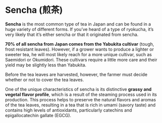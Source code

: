 # Sencha (煎茶) 

**Sencha** is the most common type of tea in Japan and can be found in a huge variety of different forms. If you’ve heard of a type of ryokucha, it’s very likely that it’s either sencha or that it originated from sencha.

**70% of all sencha from Japan comes from the Yabukita cultivar** (tough, frost resistant leaves). However, if a grower wants to produce a lighter or sweeter tea, he will most likely reach for a more unique cultivar, such as Saemidori or Okumidori. These cultivars require a little more care and their yield may be slightly less than Yabukita.

Before the tea leaves are harvested, however, the farmer must decide whether or not to cover the tea leaves.

One of the unique characteristics of sencha is its distinctive **grassy and vegetal flavor profile**, which is a result of the steaming process used in its production. This process helps to preserve the natural flavors and aromas of the tea leaves, resulting in a tea that is rich in umami (savory taste) and contains high levels of antioxidants, particularly catechins and epigallocatechin gallate (EGCG).
